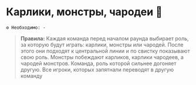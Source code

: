 # Карлики, монстры, чародеи 🧌
```
⚙ Необходимо: -
```
> **Правила:** Каждая команда перед началом раунда выбирает роль, за которую будут играть: карлики, монстры или чародей. После этого они подходят к центральной линии и по свистку показывают свою роль. Монстры побеждают карликов, карлики чародеев, а чародей монстров. Команда, роль которой сильнее догоняет другую. Все игроки, которых запятнали переводят в другую команду